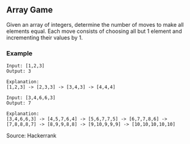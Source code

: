 ## Array Game
Given an array of integers, determine the number of moves to make all elements equal. Each move consists of choosing all but 1 element and incrementing their values by 1.

### Example
```
Input: [1,2,3]
Output: 3

Explanation:
[1,2,3] -> [2,3,3] -> [3,4,3] -> [4,4,4]

Input: [3,4,6,6,3]
Output: 7

Explanation:
[3,4,6,6,3] -> [4,5,7,6,4] -> [5,6,7,7,5] -> [6,7,7,8,6] -> [7,8,8,8,7] -> [8,9,9,8,8] -> [9,10,9,9,9] -> [10,10,10,10,10]
```

Source: Hackerrank